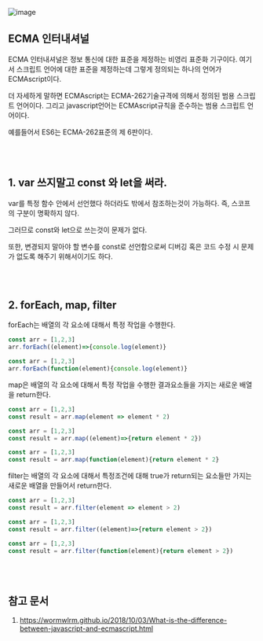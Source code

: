 ![image](https://user-images.githubusercontent.com/77263282/136032326-706c84b5-edc6-4ca0-9c43-37566b00d235.png)

## ECMA 인터내셔널

ECMA 인터내셔널은 정보 통신에 대한 표준을 제정하는 비영리 표준화 기구이다. 여기서 스크립트 언어에 대한 표준을 제정하는데 그렇게 정의되는 하나의 언어가 ECMAscript이다.

더 자세하게 말하면 ECMAscript는 ECMA-262기술규격에 의해서 정의된 범용 스크립트 언어이다. 그리고 javascript언어는 ECMAscript규칙을 준수하는 범용 스크립트 언어이다.

예를들어서 ES6는 ECMA-262표준의 제 6판이다.


<br></br>
## 1. var 쓰지말고 const 와 let을 써라.

var를 특정 함수 안에서 선언했다 하더라도 밖에서 참조하는것이 가능하다. 즉, 스코프의 구분이 명확하지 않다.

그러므로 const와 let으로 쓰는것이 문제가 없다.

또한, 변경되지 말아야 할 변수를 const로 선언함으로써 디버깅 혹은 코드 수정 시 문제가 없도록 해주기 위해서이기도 하다.


<br></br>
## 2. forEach, map, filter

forEach는 배열의 각 요소에 대해서 특정 작업을 수행한다.
```js
const arr = [1,2,3]
arr.forEach((element)=>{console.log(element)}

const arr = [1,2,3]
arr.forEach(function(element){console.log(element)}
```

map은 배열의 각 요소에 대해서 특정 작업을 수행한 결과요소들을 가지는 새로운 배열을 return한다.
```js
const arr = [1,2,3]
const result = arr.map(element => element * 2)

const arr = [1,2,3]
const result = arr.map((element)=>{return element * 2})

const arr = [1,2,3]
const result = arr.map(function(element){return element * 2}
```

filter는 배열의 각 요소에 대해서 특정조건에 대해 true가 return되는 요소들만 가지는 새로운 배열을 만들어서 return한다.
```js
const arr = [1,2,3]
const result = arr.filter(element => element > 2)

const arr = [1,2,3]
const result = arr.filter((element)=>{return element > 2})

const arr = [1,2,3]
const result = arr.filter(function(element){return element > 2})
```

<br></br>
## 참고 문서
1. https://wormwlrm.github.io/2018/10/03/What-is-the-difference-between-javascript-and-ecmascript.html
